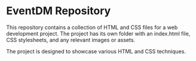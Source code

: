 # EventDM Repository

This repository contains a collection of HTML and CSS files for a web development project. The project has its own folder with an index.html file, CSS stylesheets, and any relevant images or assets.

The project is designed to showcase various HTML and CSS techniques.
